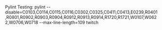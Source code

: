 Pylint Testing:
pylint --disable=C0103,C0114,C0115,C0116,C0302,C0325,C0411,C0413,E0239,R0401,R0801,R0902,R0903,R0904,R0912,R0913,R0914,R1720,R1721,W0107,W0622,W0706,W0718 --max-line-length=109 twitch